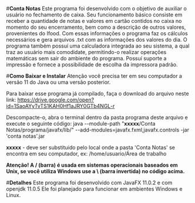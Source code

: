 #**Conta Notas**
  Este programa foi desenvolvido com o objetivo de auxiliar o usuário no fechamento de caixa.
  Seu funcionamento básico consiste em receber a quantidade de notas e valores em cartão contidos no caixa no momento do seu encerramento, bem como a descrição de outros valores, provenientes do Ifood. Com essas informações o programa faz os cálculos necessários e gera arquivos .txt com as informações dos valores do dia.
  O programa também possuí uma calculadora integrada ao seu sistema, a qual traz ao usuário mais comodidate, permitindo-o realizar operações matemáticas sem sair do ambiente do programa.
  Possuí suporte a impressão e fornece a possibilidade de escolha da impressora padrão.
  
 #**Como Baixar e Instalar**
  Atenção você precisa ter em seu computador a versão 11 do Java ou uma versão posterior.
 
  Para baixar esse programa já compilado, faça o download do arquivo neste link:
 https://drive.google.com/open?id=1SaoAYyTvTS1KAH0Hf1aJRY0GTb4NGL-r
 
  Descompacte-o, abra o terminal dentro da pasta programa deste arquivo e execute o seguinte código:
  java --module-path "**xxxxx**/Conta Notas/programa/javafx/lib/" --add-modules=javafx.fxml,javafx.controls -jar 'conta notas'.jar
  
  **xxxxx** - deve ser substituido pelo local onde a pasta 'Conta Notas' se encontra em seu computador, ex: /home/usuario/Área de trabalho
  
  **Atenção!
  A / (barra) é usada em sistemas operacionais baseados em Unix, se você utiliza Windows use a \ (barra invertida) no código acima.**
  
  #**Detalhes**
  Este programa foi desenvolvido com JavaFX 11.0.2 e com openjdk 11.0.5
  Ele foi planejado para funcionar em ambientes Windows e Linux.
